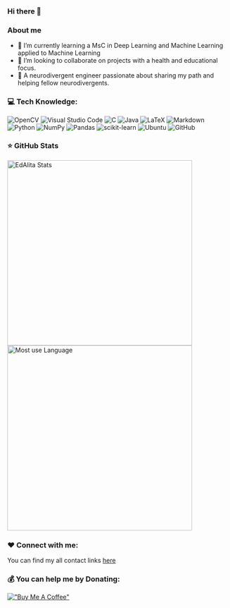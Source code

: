 ### Hi there 👋

### About me
- 🌱 I’m currently learning a MsC in Deep Learning and Machine Learning applied to Machine Learning
- 👯 I’m looking to collaborate on projects with a health and educational focus.
- 🧠 A neurodivergent engineer passionate about sharing my path and helping fellow neurodivergents.

### 💻 Tech Knowledge:

![OpenCV](https://img.shields.io/badge/opencv-%23white.svg?style=for-the-badge&logo=opencv&logoColor=white) ![Visual Studio Code](https://img.shields.io/badge/Visual%20Studio%20Code-0078d7.svg?style=for-the-badge&logo=visual-studio-code&logoColor=white) ![C](https://img.shields.io/badge/c-%2300599C.svg?style=for-the-badge&logo=c&logoColor=white) ![Java](https://img.shields.io/badge/java-%23ED8B00.svg?style=for-the-badge&logo=openjdk&logoColor=white) 	![LaTeX](https://img.shields.io/badge/latex-%23008080.svg?style=for-the-badge&logo=latex&logoColor=white) ![Markdown](https://img.shields.io/badge/markdown-%23000000.svg?style=for-the-badge&logo=markdown&logoColor=white) ![Python](https://img.shields.io/badge/python-3670A0?style=for-the-badge&logo=python&logoColor=ffdd54) ![NumPy](https://img.shields.io/badge/numpy-%23013243.svg?style=for-the-badge&logo=numpy&logoColor=white) ![Pandas](https://img.shields.io/badge/pandas-%23150458.svg?style=for-the-badge&logo=pandas&logoColor=white) ![scikit-learn](https://img.shields.io/badge/scikit--learn-%23F7931E.svg?style=for-the-badge&logo=scikit-learn&logoColor=white) ![Ubuntu](https://img.shields.io/badge/Ubuntu-E95420?style=for-the-badge&logo=ubuntu&logoColor=white) ![GitHub](https://img.shields.io/badge/github-%23121011.svg?style=for-the-badge&logo=github&logoColor=white) 

 ### ⭐ GitHub Stats

 <p> 
    <img src="https://github-readme-stats.vercel.app/api?username=EdAlita&count_private=true&show_icons=true&theme=codeSTACKr&line" alt="EdAlita Stats" width="420"/> 
    <img src="https://github-readme-stats.vercel.app/api/top-langs/?username=EdAlita&hide_progress=true&theme=codeSTACKr" alt="Most use Language" width="420">
 </p>
   


### ❤️ Connect with me:

You can find my all contact links [here](https://edwingulin.info/#)

### 💰 You can help me by Donating:

[!["Buy Me A Coffee"](https://www.buymeacoffee.com/assets/img/custom_images/orange_img.png)](https://www.buymeacoffee.com/eulinbriseu)

<!--
**EdAlita/EdAlita** is a ✨ _special_ ✨ repository because its `README.md` (this file) appears on your GitHub profile.

Here are some ideas to get you started:

- 🔭 I’m currently working on ...
- 🤔 I’m looking for help with ...
- 💬 Ask me about ...
- 📫 How to reach me: ...
- 😄 Pronouns: ...
- ⚡ Fun fact: ...
-->
